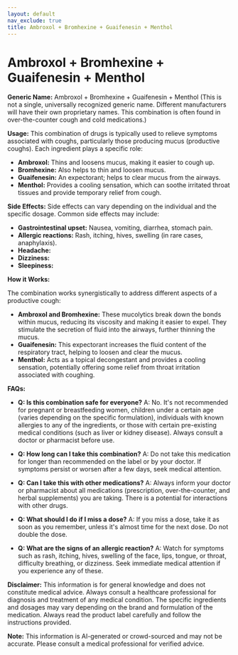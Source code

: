 ```yaml
---
layout: default
nav_exclude: true
title: Ambroxol + Bromhexine + Guaifenesin + Menthol
---
```


# Ambroxol + Bromhexine + Guaifenesin + Menthol

**Generic Name:**  Ambroxol + Bromhexine + Guaifenesin + Menthol (This is not a single, universally recognized generic name.  Different manufacturers will have their own proprietary names. This combination is often found in over-the-counter cough and cold medications.)


**Usage:** This combination of drugs is typically used to relieve symptoms associated with coughs, particularly those producing mucus (productive coughs).  Each ingredient plays a specific role:

* **Ambroxol:**  Thins and loosens mucus, making it easier to cough up.
* **Bromhexine:**  Also helps to thin and loosen mucus.
* **Guaifenesin:** An expectorant; helps to clear mucus from the airways.
* **Menthol:**  Provides a cooling sensation, which can soothe irritated throat tissues and provide temporary relief from cough.


**Side Effects:**  Side effects can vary depending on the individual and the specific dosage.  Common side effects may include:

* **Gastrointestinal upset:** Nausea, vomiting, diarrhea, stomach pain.
* **Allergic reactions:** Rash, itching, hives, swelling (in rare cases, anaphylaxis).
* **Headache:**
* **Dizziness:**
* **Sleepiness:**


**How it Works:**

The combination works synergistically to address different aspects of a productive cough:

* **Ambroxol and Bromhexine:** These mucolytics break down the bonds within mucus, reducing its viscosity and making it easier to expel. They stimulate the secretion of fluid into the airways, further thinning the mucus.
* **Guaifenesin:** This expectorant increases the fluid content of the respiratory tract, helping to loosen and clear the mucus.
* **Menthol:**  Acts as a topical decongestant and provides a cooling sensation, potentially offering some relief from throat irritation associated with coughing.


**FAQs:**

* **Q:  Is this combination safe for everyone?** A: No. It's not recommended for pregnant or breastfeeding women, children under a certain age (varies depending on the specific formulation), individuals with known allergies to any of the ingredients, or those with certain pre-existing medical conditions (such as liver or kidney disease).  Always consult a doctor or pharmacist before use.

* **Q: How long can I take this combination?** A:  Do not take this medication for longer than recommended on the label or by your doctor.  If symptoms persist or worsen after a few days, seek medical attention.

* **Q: Can I take this with other medications?** A:  Always inform your doctor or pharmacist about all medications (prescription, over-the-counter, and herbal supplements) you are taking.  There is a potential for interactions with other drugs.

* **Q: What should I do if I miss a dose?** A:  If you miss a dose, take it as soon as you remember, unless it's almost time for the next dose. Do not double the dose.

* **Q: What are the signs of an allergic reaction?** A: Watch for symptoms such as rash, itching, hives, swelling of the face, lips, tongue, or throat, difficulty breathing, or dizziness. Seek immediate medical attention if you experience any of these.


**Disclaimer:** This information is for general knowledge and does not constitute medical advice. Always consult a healthcare professional for diagnosis and treatment of any medical condition.  The specific ingredients and dosages may vary depending on the brand and formulation of the medication.  Always read the product label carefully and follow the instructions provided.


**Note:** This information is AI-generated or crowd-sourced and may not be accurate. Please consult a medical professional for verified advice.